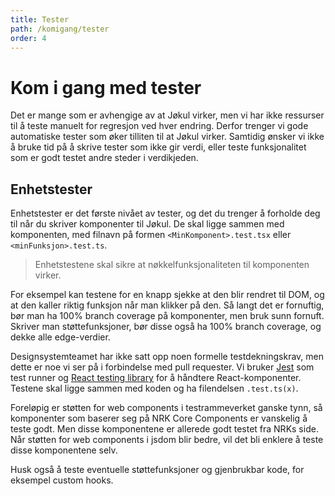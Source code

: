 ```yaml
---
title: Tester
path: /komigang/tester
order: 4
---
```


# Kom i gang med tester
Det er mange som er avhengige av at Jøkul virker, men vi har ikke ressurser til å teste manuelt for regresjon ved hver endring. Derfor trenger vi gode automatiske tester som øker tilliten til at Jøkul virker. Samtidig ønsker vi ikke å bruke tid på å skrive tester som ikke gir verdi, eller teste funksjonalitet som er godt testet andre steder i verdikjeden.

## Enhetstester
Enhetstester er det første nivået av tester, og det du trenger å forholde deg til når du skriver komponenter til Jøkul. De skal ligge sammen med komponenten, med filnavn på formen `<MinKomponent>.test.tsx` eller `<minFunksjon>.test.ts`.

> Enhetstestene skal sikre at nøkkelfunksjonaliteten til komponenten virker.

For eksempel kan testene for en knapp sjekke at den blir rendret til DOM, og at den kaller riktig funksjon når man klikker på den. Så langt det er fornuftig, bør man ha 100% branch coverage på komponenter, men bruk sunn fornuft. Skriver man støttefunksjoner, bør disse også ha 100% branch coverage, og dekke alle edge-verdier.

Designsystemteamet har ikke satt opp noen formelle testdekningskrav, men dette er noe vi ser på i forbindelse med pull requester. Vi bruker [Jest](https://jestjs.io/) som test runner og [React testing library](https://testing-library.com/docs/react-testing-library/intro) for å håndtere React-komponenter. Testene skal ligge sammen med koden og ha filendelsen `.test.ts(x)`.

Foreløpig er støtten for web components i testrammeverket ganske tynn, så komponenter som baserer seg på NRK Core Components er vanskelig å teste godt. Men disse komponentene er allerede godt testet fra NRKs side. Når støtten for web components i jsdom blir bedre, vil det bli enklere å teste disse komponentene selv.

Husk også å teste eventuelle støttefunksjoner og gjenbrukbar kode, for eksempel custom hooks.
